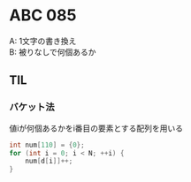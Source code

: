 # ABC 085

A: 1文字の書き換え  
B: 被りなしで何個あるか  

## TIL
### バケット法
値iが何個あるかをi番目の要素とする配列を用いる
```cpp
int num[110] = {0};
for (int i = 0; i < N; ++i) {
    num[d[i]]++;
}
```
